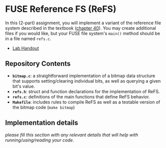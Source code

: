 # FUSE Reference FS (ReFS)

In this (2-part) assignment,
you will implement a variant of the reference file system described in the textbook
([chapter 40](http://pages.cs.wisc.edu/~remzi/OSTEP/file-implementation.pdf)).
You may create additional files if you would like,
but your FUSE file system's `main()` method should be in a file named `refs.c`.

 * [Lab Handout](http://cs.williams.edu/~jannen/teaching/s21/cs333/labs/fuse/fuse-fs.html)


## Repository Contents

 * __`bitmap.c`__: a straightforward implementation of a bitmap data structure that supports
   setting/clearing individual bits, as well as querying a given bit's value.
 * __`refs.h`__: struct and function declarations for the implementation of ReFS.
 * __`refs.c`__: definitions of the main functions that define ReFS behavior.
 * __`Makefile`__: includes rules to compile ReFS as well as a testable version of the bitmap code (`make bitmap`)

## Implementation details

_please fill this section with any relevant details that will help with running/using/reading your code._

